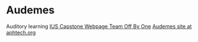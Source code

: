 # Audemes
Auditory learning
[IUS Capstone Webpage Team Off By One](http://ada.ius.edu/~P445/ "IUS Capstone Webpage Team Off By One")
[Audemes site at aphtech.org](http://audemes.aphtech.org)

